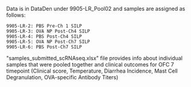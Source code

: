 Data is in DataDen under 9905-LR_Pool02 and samples are assigned as follows:

	9905-LR-2: PBS Pre-Ch 1 SILP
	9905-LR-3: OVA NP Post-Ch4 SILP
	9905-LR-4: PBS Post-Ch4 SILP
	9905-LR-5: OVA NP Post-Ch7 SILP
	9905-LR-6: PBS Post-Ch7 SILP

"samples_submitted_scRNAseq.xlsx" file provides info about individual samples that were pooled together and clinical outcomes for OFC 7 timepoint (Clinical score, Temperature, 
Diarrhea Incidence, Mast Cell Degranulation, OVA-specific Antibody Titers)
